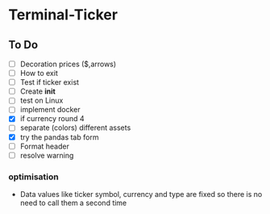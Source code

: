 # Terminal-Ticker
## To Do
- [ ] Decoration prices ($,arrows)
- [ ] How to exit
- [ ] Test if ticker exist
- [ ] Create __init__
- [ ] test on Linux
- [ ] implement docker
- [X] if currency round 4
- [ ] separate (colors) different assets
- [X] try the pandas tab form
- [ ] Format header
- [ ] resolve warning
  
### optimisation
- Data values like ticker symbol, currency and type are fixed so there is no need to call them a second time 